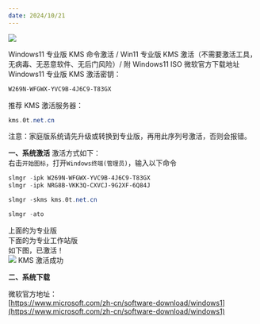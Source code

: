 ```yaml
---
date: 2024/10/21
---
```

![](https://4b5aa40.webp.li/win11.png)

Windows11 专业版 KMS 命令激活 / Win11 专业版 KMS 激活（不需要激活工具，无病毒、无恶意软件、无后门风险）/ 附 Windows11 ISO 微软官方下载地址  
Windows11 专业版 KMS 激活密钥：  

```powershell
W269N-WFGWX-YVC9B-4J6C9-T83GX
```

推荐 KMS 激活服务器：  

```powershell
kms.0t.net.cn
```

注意：家庭版系统请先升级或转换到专业版，再用此序列号激活，否则会报错。  

**一、系统激活**
激活方式如下：  
右击`开始图标`，打开`Windows终端(管理员)`，输入以下命令  

```powershell
slmgr -ipk W269N-WFGWX-YVC9B-4J6C9-T83GX
slmgr -ipk NRG8B-VKK3Q-CXVCJ-9G2XF-6Q84J

slmgr -skms kms.0t.net.cn

slmgr -ato
```

上面的为专业版  
下面的为专业工作站版  
如下图，已激活！  
![](https://4b5aa40.webp.li/win11-succeed.png)
KMS 激活成功

**二、系统下载**

微软官方地址：  
[](https://link.orcy.net.cn/?url=https://www.microsoft.com/zh-cn/software-download/windows11)[https://www.microsoft.com/zh-cn/software-download/windows1](https://www.microsoft.com/zh-cn/software-download/windows1)